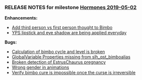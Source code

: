 ### RELEASE NOTES for milestone [Hormones 2019-05-02](https://github.com/SkyrimLL/SkLLmods/milestone/57?closed=1) 
**Enhancements:** 
- [Add third person vs first person thought to Bimbo](https://github.com/SkyrimLL/SkLLmods/issues/731)
- [YPS lipstick and eye shadow are being applied everyday](https://github.com/SkyrimLL/SkLLmods/issues/729)

**Bugs:** 
- [Calculation of bimbo cycle and level is broken](https://github.com/SkyrimLL/SkLLmods/issues/732)
- [GlobalVariable Properties missing from slh_qst_bimboalias](https://github.com/SkyrimLL/SkLLmods/issues/730)
- [Broken detection of EstrusChaurus pregnancy](https://github.com/SkyrimLL/SkLLmods/issues/726)
- [Wrong gender in animations](https://github.com/SkyrimLL/SkLLmods/issues/713)
- [Verify bimbo cure is impossible once the curse is irreversible](https://github.com/SkyrimLL/SkLLmods/issues/710)

